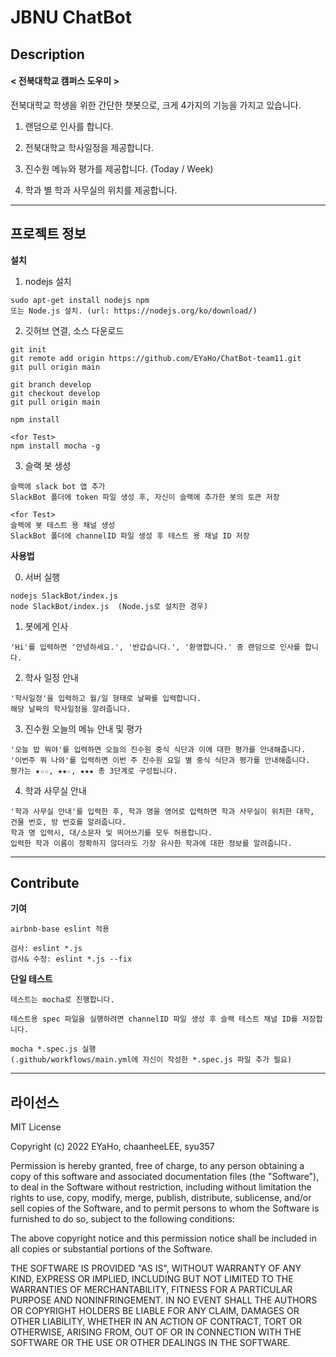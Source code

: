 # JBNU ChatBot
## Description 
#### < 전북대학교 캠퍼스 도우미 >

  전북대학교 학생을 위한 간단한 챗봇으로, 크게 4가지의 기능을 가지고 있습니다.
  
  
  1. 랜덤으로 인사를 합니다.
  
  2. 전북대학교 학사일정을 제공합니다.
  
  3. 진수원 메뉴와 평가를 제공합니다. (Today / Week)
  
  4. 학과 별 학과 사무실의 위치를 제공합니다.

-------
## 프로젝트 정보
__설치__

  1. nodejs 설치
    
    sudo apt-get install nodejs npm
    또는 Node.js 설치. (url: https://nodejs.org/ko/download/)

  2. 깃허브 연결, 소스 다운로드
    
    git init
    git remote add origin https://github.com/EYaHo/ChatBot-team11.git
    git pull origin main
    
    git branch develop
    git checkout develop
    git pull origin main
    
    npm install

    <for Test>
    npm install mocha -g

  3. 슬랙 봇 생성
    
    슬랙에 slack bot 앱 추가
    SlackBot 폴더에 token 파일 생성 후, 자신이 슬랙에 추가한 봇의 토큰 저장

    <for Test>
    슬랙에 봇 테스트 용 채널 생성
    SlackBot 폴더에 channelID 파일 생성 후 테스트 용 채널 ID 저장

__사용법__
    
  0. 서버 실행
    
    nodejs SlackBot/index.js
    node SlackBot/index.js  (Node.js로 설치한 경우)
    

  1. 봇에게 인사
    
    'Hi'를 입력하면 '안녕하세요.', '반갑습니다.', '환영합니다.' 중 랜덤으로 인사를 합니다.
    

  2. 학사 일정 안내
    
    '학사일정'을 입력하고 월/일 형태로 날짜를 입력합니다. 
    해당 날짜의 학사일정을 알려줍니다.
    

  3. 진수원 오늘의 메뉴 안내 및 평가
    
    '오늘 밥 뭐야'를 입력하면 오늘의 진수원 중식 식단과 이에 대한 평가를 안내해줍니다. 
    '이번주 뭐 나와'를 입력하면 이번 주 진수원 요일 별 중식 식단과 평가를 안내해줍니다.
    평가는 ★☆☆, ★★☆, ★★★ 총 3단계로 구성됩니다.
    

  4. 학과 사무실 안내
    
    '학과 사무실 안내'를 입력한 후, 학과 명을 영어로 입력하면 학과 사무실이 위치한 대학, 건물 번호, 방 번호를 알려줍니다.
    학과 명 입력시, 대/소문자 및 띄어쓰기를 모두 허용합니다.
    입력한 학과 이름이 정확하지 않더라도 가장 유사한 학과에 대한 정보를 알려줍니다. 
  
--------
## Contribute

__기여__

    airbnb-base eslint 적용

    검사: eslint *.js 
    검사& 수정: eslint *.js --fix
  

__단일 테스트__

    테스트는 mocha로 진행합니다.

    테스트용 spec 파일을 실행하려면 channelID 파일 생성 후 슬랙 테스트 채널 ID를 저장합니다.    
        
    mocha *.spec.js 실행
    (.github/workflows/main.yml에 자신이 작성한 *.spec.js 파일 추가 필요)
  
-------
## 라이선스

MIT License

Copyright (c) 2022 EYaHo, chaanheeLEE, syu357

Permission is hereby granted, free of charge, to any person obtaining a copy
of this software and associated documentation files (the "Software"), to deal
in the Software without restriction, including without limitation the rights
to use, copy, modify, merge, publish, distribute, sublicense, and/or sell
copies of the Software, and to permit persons to whom the Software is
furnished to do so, subject to the following conditions:

The above copyright notice and this permission notice shall be included in all
copies or substantial portions of the Software.

THE SOFTWARE IS PROVIDED "AS IS", WITHOUT WARRANTY OF ANY KIND, EXPRESS OR
IMPLIED, INCLUDING BUT NOT LIMITED TO THE WARRANTIES OF MERCHANTABILITY,
FITNESS FOR A PARTICULAR PURPOSE AND NONINFRINGEMENT. IN NO EVENT SHALL THE
AUTHORS OR COPYRIGHT HOLDERS BE LIABLE FOR ANY CLAIM, DAMAGES OR OTHER
LIABILITY, WHETHER IN AN ACTION OF CONTRACT, TORT OR OTHERWISE, ARISING FROM,
OUT OF OR IN CONNECTION WITH THE SOFTWARE OR THE USE OR OTHER DEALINGS IN THE
SOFTWARE.
